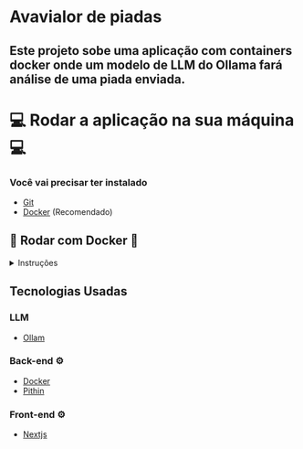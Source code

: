 # Avavialor de piadas

## Este projeto sobe uma aplicação com containers docker onde um modelo de LLM do Ollama fará análise de uma piada enviada.

# 💻 Rodar a aplicação na sua máquina 💻

### Você vai precisar ter instalado

- [Git](https://git-scm.com/downloads)
- [Docker](https://www.docker.com/get-started/) (Recomendado)

## 🐋 Rodar com Docker 🐋

<details>
<summary>Instruções</summary>

## Clonar o repositório

Primeiramente você vai precisar clonar este repositório para qualquer diretório em sua máquina local.

Para isso você vai executar o seguinte comando no seu terminal:

```console
git clone https://github.com/fernandosenacruz/llama-joke-avaliator.git
```

## Setup

Antes de inicializar o projeto, é importante configurar algumas variáveis de ambiente (.env.example).

### Configurar o ambiente (.env)

- **Raíz do projeto**
  - Crie o arquivo `.env` com as variáveis de ambiente indicadas:
  ```
    OLLAMA_URL=http://ollama:11434/api/generate
    OLLAMA_MODEL=set_ollama_model // example: llama3.1:8b
  ```
  > Apague os comentários indicados `// ...` ao lado do valor da variável

## Comandos docker

- **Subuir aplicação**
  ```
    docker compose up --build
  ```

  **Obs**
  - Atenção!
  - Este é um projeto demanda espaço de armazenamento grande a depender do modelo escolhido.
  - Este projeto demanda um tempo relativamente longo para execução pois será necessário baixar imagens que varia de acordo com a conexão com a internet.
  - Este projeto estará pronto para teste quando o console exibir as seguintes mensagens:
    ```
      backend   | INFO:     Application startup complete.
      frontend  |    ▲ Next.js 15.1.6
      frontend  |    - Local:        http://localhost:3000
      frontend  |    - Network:      http://172.18.0.4:3000
      frontend  |                                                                                                                                        
      frontend  |  ✓ Starting...
      frontend  |  ✓ Ready in 982ms
      ollama    | pulling 0cb05c6e4e02... 100% ▕▏  487 B                         
      ollama    | verifying sha256 digest 
      ollama    | writing manifest 
      ollama    | success 
      ollama    | [GIN] 2025/02/10 - 13:43:30 | 200 |     274.926µs |       127.0.0.1 | HEAD     "/"
      ollama    | [GIN] 2025/02/10 - 13:43:30 | 200 |    1.712817ms |       127.0.0.1 | GET      "/api/tags"
    ```

### Como Testar
  - Acesse no seu navegador ```http://localhost:3000/```
  - Escreva uma piada para ser avaliada e clique no botão 'Analisar'
  - Aguarde a resposta do LLM

  ***Obs**
  - O tempo de resposta do avaliador varia de acordo com a capacidade de processamento de seu computador. Caso não possua uma GPU o tempo de resposta será ainda maiior.

</details>

## Tecnologias Usadas

### LLM

- [Ollam](https://ollama.com/)

### Back-end ⚙️

- [Docker](https://www.docker.com/)
- [Pithin](https://www.python.org/)

### Front-end ⚙️

- [Nextjs](https://nextjs.org/docs)
</details>

